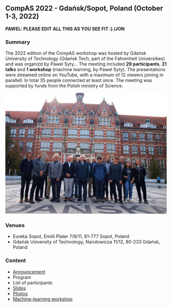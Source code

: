 ## CompAS 2022 - Gdańsk/Sopot, Poland (October 1-3, 2022)

**PAWEL: PLEASE EDIT ALL THIS AS YOU SEE FIT :) /JON**

### Summary
The 2022 edition of the CompAS workshop was hosted by Gdańsk University of Technology (Gdańsk Tech, part of the Fahrenheit Universities) and was organizd by Pawel Syty... The meeting included **29 participants**, **21 talks** and **1 workshop** (machine learning, by Pawel Syty). The presentations were streamed online on YouTube, with a maximum of 12 viewers joining in parallell. In total 35 people connected at least once. The meeting was supported by funds from the Polish ministry of Science.

<p align="center">
  <img src="https://github.com/compas/workshops/blob/main/2022_Poland/photos/compas-2022.jpg" alt="drawing" width="700"/>
</p>

### Venues
- Eureka Sopot, Emilii Plater 7/9/11, 81-777 Sopot, Poland
- Gdańsk University of Technology, Narutowicza 11/12, 80-233 Gdańsk, Poland

### Content
- [Announcement](https://github.com/compas/workshops/blob/main/2022_Poland/CompaAS_2022-Announcement.pdf)
- Program
- List of participants
- [Slides](https://github.com/compas/workshops/tree/main/2022_Poland/slides)
- [Photos](https://github.com/compas/workshops/tree/main/2022_Poland/photos)
- [Machine-learning workshop](https://github.com/sylas/CompAS_2022_ANN)
